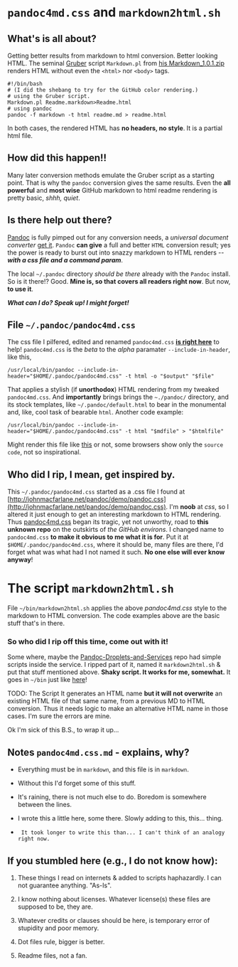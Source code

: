 `pandoc4md.css` and `markdown2html.sh`
====================================

## What's is all about? ##

Getting better results from markdown to html conversion. Better looking HTML.
The seminal [Gruber](http://daringfireball.net/projects/markdown/) script `Markdown.pl` 
from [his Markdown_1.0.1.zip](http://daringfireball.net/projects/downloads/Markdown_1.0.1.zip) renders HTML without even the `<html>` nor `<body>` tags.

``` Shell
#!/bin/bash 
# (I did the shebang to try for the GitHub color rendering.)
# using the Gruber script.
Markdown.pl Readme.markdown>Readme.html
# using pandoc
pandoc -f markdown -t html readme.md > readme.html
```

In both cases, the rendered HTML has __no headers, no style__. It is a partial html file.

## How did this happen!! ##

Many later conversion methods emulate the Gruber script as a starting point.
That is why the `pandoc` conversion gives the same results. 
Even the __all powerful__ and __most wise__ GitHub markdown to html readme rendering is
pretty basic, _shhh, quiet_. 

## Is there help out there? ##

[Pandoc](http://johnmacfarlane.net/pandoc/installing.html) is fully pimped
out for any conversion needs, a _universal document converter_ [get it](http://johnmacfarlane.net/pandoc/).
`Pandoc` __can give__ a full and better `HTML` conversion result; yes the power is ready to 
burst out into snazzy markdown to HTML renders -- ___with a css file and a command param___. 

The local `~/.pandoc` directory _should be there_ already with the `Pandoc` install. 
So is it there!? Good. __Mine is, so that covers all readers right now__. But now, __to use it__.


___What can I do? Speak up! I might forget!___


## File `~/.pandoc/pandoc4md.css` ##

The css file I pilfered, edited and renamed `pandoc4md.css` [__is right here__](https://github.com/Angles/some-scripts/blob/master/.pandoc/pandoc4md.css) to help! 
`pandoc4md.css` is the _beta_ to the _alpha_ paramater `--include-in-header`, like this,

``` Shell
/usr/local/bin/pandoc --include-in-header="$HOME/.pandoc/pandoc4md.css" -t html -o "$output" "$file"
```

That applies a stylish (if __unorthodox__) HTML rendering from my tweaked `pandoc4md.css`.
And __importantly__ brings brings the `~./pandoc/` directory, and its stock templates, 
like `~/.pandoc/default.html` to bear in the monumental and, like, cool task of bearable `html`.
Another code example:

``` Shell
/usr/local/bin/pandoc --include-in-header="$HOME/.pandoc/pandoc4md.css" -t html "$mdfile" > "$htmlfile"
```

Might render this file like [this](https://github.com/Angles/some-scripts/raw/master/pandoc4md.sample.html) or not, some browsers show only the `source code`, not so inspirational.

## Who did I rip, I mean, get inspired by.  ##

This `~/.pandoc/pandoc4md.css` started as a .css file I found at  [http://johnmacfarlane.net/pandoc/demo/pandoc.css](http://johnmacfarlane.net/pandoc/demo/pandoc.css).
I'm __noob__ at _css_, so I altered it just enough to get an interesting
markdown to HTML rendering. Thus [pandoc4md.css](https://github.com/Angles/some-scripts/blob/master/.pandoc/pandoc4md.css) began its
tragic, yet not unworthy, road to __this unknown repo__ on the outskirts of _the GitHub environs_.
I changed name to `pandoc4md.css` __to make it obvious to me what it is for__. Put it at `$HOME/.pandoc/pandoc4md.css`, where it should be, many files are there, I'd forget what 
was what had I not named it such. __No one else will ever know anyway__! 


The script `markdown2html.sh`
============================

File `~/bin/markdown2html.sh` applies the above _pandoc4md.css_ style to the markdown to HTML conversion. The code examples above are the basic stuff that's in there.

### So who did I rip off this time, come out with it! ###

Some where, maybe the [Pandoc-Droplets-and-Services](https://github.com/dsanson/Pandoc-Droplets-and-Services) repo had simple scripts inside the service. I ripped part of it, named it `markdown2html.sh` &amp; put that stuff mentioned above. __Shaky script.  It works for me, somewhat.__ It goes in `~/bin` just like [here](https://github.com/Angles/some-scripts/blob/master/bin/markdown2html.sh)! 

TODO: The Script It generates an HTML name __but it will not overwrite__ an existing HTML file of that same name, from a previous MD to HTML conversion. Thus it needs logic to make an alternative HTML name in those cases.
I'm sure the errors are mine.

Ok I'm sick of this B.S., to wrap it up...


## Notes `pandoc4md.css.md` - explains, why? ##

*    Everything must be in `markdown`, and this file is in `markdown`.

*    Without this I'd forget some of this stuff.

*    It's raining, there is not much else to do. Boredom is somewhere between the lines.

*    I wrote this a little here, some there. Slowly adding to this, this... thing.

*	   It took longer to write this than... I can't think of an analogy right now.



If you stumbled here (e.g., I do not know how): 
--------------------------------------------

1.  These things I read on internets &amp; added to scripts haphazardly.
    I can not guarantee anything. "As-Is".

3.  I know nothing about licenses. Whatever license(s) these files are supposed to be, they are.

5.  Whatever credits or clauses should be here, is temporary error of stupidity and poor memory.

7.  Dot files rule, bigger is better.

9.  Readme files, not a fan.



